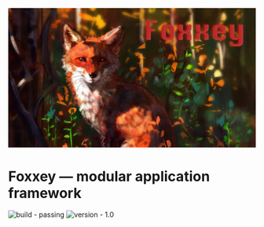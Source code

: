 <img src=".assets/foxxey_banner.png" alt="foxxey banner">

# Foxxey — modular application framework

<img src="https://img.shields.io/badge/build-passing-brightgreen" alt="build - passing">

<img src="https://img.shields.io/badge/version-1.0--SNAPSHOT-blueviolet" alt="version - 1.0">

